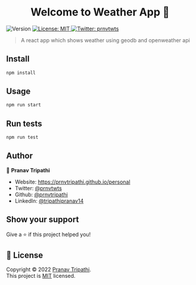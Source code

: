 <h1 align="center">Welcome to Weather App 👋</h1>
<p>
  <img alt="Version" src="https://img.shields.io/badge/version-0.1.0-blue.svg?cacheSeconds=2592000" />
  <a href="https://opensource.org/licenses/MIT" target="_blank">
    <img alt="License: MIT" src="https://img.shields.io/badge/License-MIT-yellow.svg" />
  </a>
  <a href="https://twitter.com/prnvtwts" target="_blank">
    <img alt="Twitter: prnvtwts" src="https://img.shields.io/twitter/follow/prnvtwts.svg?style=social" />
  </a>
</p>

> A react app which shows weather using geodb and openweather api

## Install

```sh
npm install
```

## Usage

```sh
npm run start
```

## Run tests

```sh
npm run test
```

## Author

👤 **Pranav Tripathi**

* Website: https://prnvtripathi.github.io/personal
* Twitter: [@prnvtwts](https://twitter.com/prnvtwts)
* Github: [@prnvtripathi](https://github.com/prnvtripathi)
* LinkedIn: [@tripathipranav14](https://linkedin.com/in/tripathipranav14)

## Show your support

Give a ⭐️ if this project helped you!

## 📝 License

Copyright © 2022 [Pranav Tripathi](https://github.com/prnvtripathi).<br />
This project is [MIT](https://opensource.org/licenses/MIT) licensed.
